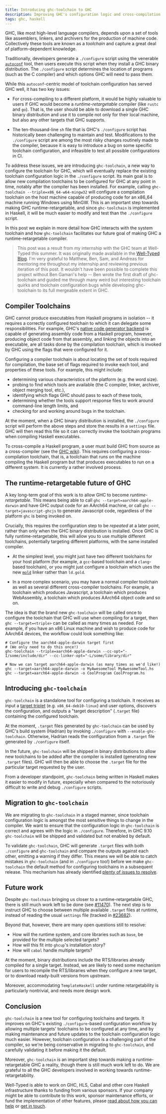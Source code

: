 ```yaml
---
title: Introducing ghc-toolchain to GHC
description: Improving GHC's configuration logic and cross-compilation support with the brand new <code>ghc-toolchain</code> tool.
tags: ghc, haskell
---
```


GHC, like most high-level language compilers, depends upon a set of tools like
assemblers, linkers, and archivers for the production of machine code.
Collectively these tools are known as a *toolchain* and capture a great deal of
platform-dependent knowledge.

Traditionally, developers generate a `./configure` script using the venerable
[`autoconf`](https://www.gnu.org/software/autoconf/) tool,
then users execute this script
when they install a GHC binary distribution. The `./configure` script
determines the location of programs (such as the C compiler) and which options GHC
will need to pass them.

While this `autoconf`-centric model of toolchain configuration has served GHC well,
it has two key issues:

 * For cross-compiling to a different platform, it would be highly valuable to
   users if GHC would become a *runtime-retargetable* compiler (like `rustc` and
   `go`). That is, the user should be able to download a single GHC binary
   distribution and use it to compile not only for their local machine, but also
   any other targets that GHC supports.

 * The ten-thousand-line `sh` file that is GHC's `./configure` script has
   historically been challenging to maintain and test. Modifications to the
   `./configure` script are among the most risky changes routinely made
   to the compiler, because it is easy to introduce a bug on some specific
   toolchain configuration, and infeasible to test all possible configurations
   in CI.

To address these issues, we are introducing `ghc-toolchain`, a new way to
configure the toolchain for GHC, which will
eventually replace the existing toolchain configuration logic in the
`./configure` script.
Its main goal is to allow new compilation toolchains to be configured for GHC at
any point in time, notably after the compiler has been installed.
For example, calling `ghc-toolchain
--triple=x86_64-w64-mingw32` will configure a
compilation toolchain on the host machine capable of producing code for
an x86_64 machine running Windows using MinGW.
This is an important step towards making GHC runtime-retargetable, and since
`ghc-toolchain` is implemented in Haskell, it will be much easier to modify
and test than the `./configure` script.

In this post we explain in more detail how GHC interacts with the system toolchain and how
`ghc-toolchain` facilitates our future goal of making GHC a runtime-retargetable
compiler.

> This post was a result from my internship with the GHC team at Well-Typed this summer. It
> was originally made available in the [Well-Typed Blog](https://well-typed.com/blog/2023/10/improving-ghc-configuration-and-cross-compilation-with-ghc-toolchain/).
> I'm very grateful to Matthew, Ben, Sam, and Andreas for mentoring me
> throughout my internship  and reviewing previous iteration of this post. It
> wouldn't have been possible to complete this project without Ben Gamari's help
> -- Ben wrote the first draft of ghc-toolchain and guided me through many
> weird but interesting toolchain quirks and toolchain configuration bugs while
> developing ghc-toolchain to its full mergeable extent in GHC.

## Compiler Toolchains

<!-- more -->

GHC cannot produce executables from Haskell programs in isolation -- it requires
a correctly configured toolchain to which it can delegate some responsibilities. For
example, GHC's [native code generator
backend](https://ghc.gitlab.haskell.org/ghc/doc/users_guide/codegens.html#native-code-generator-fasm)
is capable of generating assembly code from a Haskell program, however,
producing object code from that assembly, and linking the objects into an
executable, are all tasks done by the compilation toolchain, which is invoked by
GHC using the flags that were configured for it.

Configuring a compiler toolchain is about locating the set of tools required for
compilation, the base set of flags required to invoke each tool, and properties
of these tools. For example, this might include:

 * determining various characteristics of the platform (e.g. the word size).
 * probing to find which tools are available (the C compiler, linker,
  archiver, object merging tool, etc.),
 * identifying which flags GHC should pass to each of these tools,
 * determining whether the tools support response files to work around command-line length limits, and
 * checking for and working around bugs in the toolchain.

At the moment, when a GHC binary distribution is installed, the `./configure`
script will perform the above steps and store the results in a `settings` file.
GHC will then read this file so it can correctly invoke the toolchain programs
when compiling Haskell executables.

To cross-compile a Haskell program, a user must build GHC from source as a
cross-compiler (see the [GHC wiki](https://gitlab.haskell.org/ghc/ghc/-/wikis/building/cross-compiling)).
This requires configuring a cross-compilation
toolchain, that is, a toolchain that runs on the machine compiling the Haskell
program but that produces executables to run on a different system.  It is currently a rather involved process.

## The runtime-retargetable future of GHC

A key long-term goal of this work is to allow GHC to become *runtime-retargetable*.
This means being able to call `ghc --target=aarch64-apple-darwin` and have GHC
output code for an AArch64 machine, or call `ghc --target=javascript-ghcjs` to generate Javascript code, regardless of the platform `ghc` is being invoked on.

Crucially, this requires the configuration step to be
*repeated* at a later point, rather than only when the GHC binary distribution
is installed. Once GHC is fully runtime-retargetable, this will allow you to use
multiple different toolchains, potentially targeting different platforms, with
the same installed compiler.

 * At the simplest level, you might just have two different toolchains for your host
   platform (for example, a `gcc`-based toolchain and a `clang`-based toolchain), or
   you might just configure a toolchain which uses the new [`mold`](https://github.com/rui314/mold) linker rather than `ld.gold`.

 * In a more complex scenario, you may have a normal compiler toolchain as well as
   several different cross-compiler toolchains. For example, a toolchain which produces Javascript,
   a toolchain which produces WebAssembly, a toolchain which produces AArch64 object code and so on.

The idea is that the brand new `ghc-toolchain` will be called once to configure the toolchain
that GHC will use when compiling for a target, then `ghc --target=<triple>` can
be called as many times as needed. For example, if you have an x86 Linux machine
and wish to produce code for AArch64 devices, the workflow could look something
like:
```
# Configure the aarch64-apple-darwin target first
# (We only need to do this once!)
ghc-toolchain --triple=aarch64-apple-darwin --cc-opt="-I/some/include/dir" --cc-linker-opt="-L/some/library/dir"

# Now we can target aarch64-apple-darwin (as many times as we'd like!)
ghc --target=aarch64-apple-darwin -o MyAwesomeTool MyAwesomeTool.hs
ghc --target=aarch64-apple-darwin -o CoolProgram CoolProgram.hs
```

## Introducing `ghc-toolchain`

`ghc-toolchain` is a standalone tool for configuring a toolchain.
It receives as input a [target triplet](https://wiki.osdev.org/Target_Triplet)
(e.g.  `x86_64-deb10-linux`) and user options, discovers the configuration, and
outputs a "target description" (`.target` file) containing the configured
toolchain.

At the moment, `.target` files generated by `ghc-toolchain` can be used by GHC's
build system (Hadrian) by invoking `./configure` with
`--enable-ghc-toolchain`. Otherwise, Hadrian reads the configuration from a
`.target` file generated by `./configure` itself.

In the future, `ghc-toolchain` will be shipped in binary distributions to allow
new toolchains to be added after the compiler is installed (generating new
`.target` files). GHC will then be able to choose the `.target` file for the
particular target requested by the user.

From a developer standpoint, `ghc-toolchain` being written in Haskell makes it
easier to modify in future, especially when compared to the notoriously
difficult to write and debug `./configure` scripts.

## Migration to `ghc-toolchain`

We are migrating to `ghc-toolchain` in a staged manner, since toolchain configuration
logic is amongst the most sensitive things to change in the compiler.
We want to ensure that the configuration logic in
`ghc-toolchain` is correct and agrees with the logic in
`./configure`. Therefore, in GHC 9.10 `ghc-toolchain` will be shipped
and validated but not enabled by default.

To validate `ghc-toolchain`, GHC will generate `.target` files with both `./configure` and
`ghc-toolchain` and compare the outputs against each other, emitting a warning if they differ.
This means we will be able to catch mistakes in
`ghc-toolchain` (and in `./configure` too!) before we make `ghc-toolchain` the default
method for configuring toolchains in a subsequent release.  This mechanism has already identified
[plenty of issues to resolve](https://gitlab.haskell.org/ghc/ghc/-/issues/?label_name%5B%5D=ghc-toolchain).

<!-- There's also a `Note [ghc-toolchain overview]` in -->
<!-- `utils/ghc-toolchain/src/GHC/Toolchain.hs` -->

## Future work

Despite `ghc-toolchain` bringing us closer to a runtime-retargetable GHC, there
is still much work left to be done (see
[#11470](https://gitlab.haskell.org/ghc/ghc/-/issues/11470)).
The next step is to instruct GHC
to choose between multiple available `.target` files at runtime, instead of
reading the usual `settings` file (tracked in [#23682](https://gitlab.haskell.org/ghc/ghc/-/issues/23682)).

Beyond that, however, there are many open questions still to resolve:

* How will the runtime system, and core libraries such as `base`, be provided
  for the multiple selected targets?
* How will this fit into `ghcup`'s installation story?
* How will `cabal` handle multiple targets?

At the moment, binary distributions include the RTS/libraries already compiled
for a single target.  Instead, we are likely to need some mechanism for users to
recompile the RTS/libraries when they configure a new target, or to download
ready-built versions from upstream.

Moreover, accommodating `TemplateHaskell` under runtime retargetability is particularly
nontrivial, and needs more design work.


## Conclusion

`ghc-toolchain` is a new tool for configuring toolchains and targets. It
improves on GHC's existing `./configure`-based configuration workflow by allowing multiple targets' toolchains
to be configured at any time, and by making maintenance and future updates to
the toolchain configuration logic much easier.
However, toolchain configuration is a challenging part of the compiler, so we're
being conservative in migrating to `ghc-toolchain`, and carefully validating it
before making it the default.

Moreover, `ghc-toolchain` is an important step towards making a runtime-retargetable
GHC a reality, though there is still much work left to do.
We are grateful to all the GHC developers involved in working towards runtime-retargetability.

Well-Typed is able to work on GHC, HLS, Cabal and other core Haskell
infrastructure thanks to funding from various sponsors. If your company might be
able to contribute to this work, sponsor maintenance efforts, or fund the
implementation of other features, please
[read about how you can help](/blog/2022/11/funding-ghc-maintenance) or
[get in touch](mailto:info@well-typed.com).

